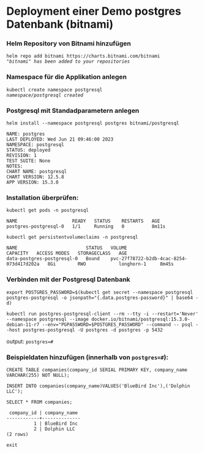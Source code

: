 # Deployment einer Demo postgres Datenbank (bitnami)
### Helm Repository von Bitnami hinzufügen
`helm repo add bitnami https://charts.bitnami.com/bitnami` \
_`"bitnami" has been added to your repositories`_
### Namespace für die Applikation anlegen
`kubectl create namespace postgresql` \
_`namespace/postgresql created`_
### Postgresql mit Standadparametern anlegen
`helm install --namespace postgresql postgres bitnami/postgresql` 
```shell
NAME: postgres
LAST DEPLOYED: Wed Jun 21 09:46:00 2023
NAMESPACE: postgresql
STATUS: deployed
REVISION: 1
TEST SUITE: None
NOTES:
CHART NAME: postgresql
CHART VERSION: 12.5.8
APP VERSION: 15.3.0
```
### Installation überprüfen:
`kubectl get pods -n postgresql`
```
NAME                    READY   STATUS    RESTARTS   AGE
postgres-postgresql-0   1/1     Running   0          8m11s
```
`kubectl get persistentvolumeclaims -n postgresql`
```
NAME                         STATUS   VOLUME                                     CAPACITY   ACCESS MODES   STORAGECLASS   AGE
data-postgres-postgresql-0   Bound    pvc-27f78722-b2db-4cac-8254-073d417d202a   8Gi        RWO            longhorn-1     8m45s
```
### Verbinden mit der Postgresql Datenbank
`export POSTGRES_PASSWORD=$(kubectl get secret --namespace postgresql postgres-postgresql -o jsonpath="{.data.postgres-password}" | base64 -d)`

`kubectl run postgres-postgresql-client --rm --tty -i --restart='Never' --namespace postgresql --image docker.io/bitnami/postgresql:15.3.0-debian-11-r7 --env="PGPASSWORD=$POSTGRES_PASSWORD" --command -- psql --host postgres-postgresql -U postgres -d postgres -p 5432
`

output: `postgres=#`
### Beispieldaten hinzufügen (innerhalb von `postgres=#`):
`CREATE TABLE companies(company_id SERIAL PRIMARY KEY, company_name VARCHAR(255) NOT NULL);`

`INSERT INTO companies(company_name)VALUES('BlueBird Inc'),('Dolphin LLC');`

`SELECT * FROM companies;`
```
 company_id | company_name
------------+--------------
          1 | BlueBird Inc
          2 | Dolphin LLC
(2 rows)
```
`exit`









